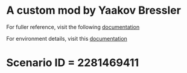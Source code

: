 # A custom mod by Yaakov Bressler

For fuller reference, visit the following [documentation](https://madrugaworks.com/dawnofman/scenario_reference.php)

For environment details, visit this [documentation](https://steamcommunity.com/sharedfiles/filedetails/?id=1687394472)


# Scenario ID = 2281469411
